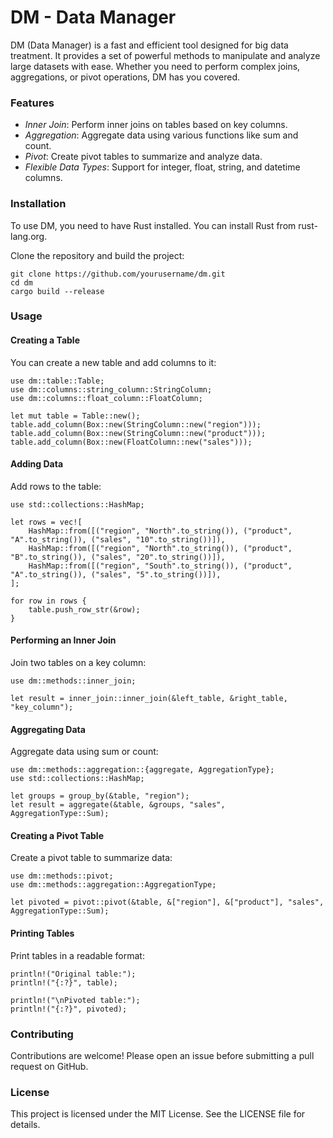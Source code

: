 # DM - Data Manager

DM (Data Manager) is a fast and efficient tool designed for big data treatment. It provides a set of powerful methods to manipulate and analyze large datasets with ease. Whether you need to perform complex joins, aggregations, or pivot operations, DM has you covered.

### Features

- *Inner Join*: Perform inner joins on tables based on key columns.
- *Aggregation*: Aggregate data using various functions like sum and count.
- *Pivot*: Create pivot tables to summarize and analyze data.
- *Flexible Data Types*: Support for integer, float, string, and datetime columns.

### Installation
To use DM, you need to have Rust installed. You can install Rust from rust-lang.org.

Clone the repository and build the project:
```
git clone https://github.com/yourusername/dm.git
cd dm
cargo build --release
```

### Usage

#### Creating a Table

You can create a new table and add columns to it:
```
use dm::table::Table;
use dm::columns::string_column::StringColumn;
use dm::columns::float_column::FloatColumn;

let mut table = Table::new();
table.add_column(Box::new(StringColumn::new("region")));
table.add_column(Box::new(StringColumn::new("product")));
table.add_column(Box::new(FloatColumn::new("sales")));
```

#### Adding Data

Add rows to the table:
```
use std::collections::HashMap;

let rows = vec![
    HashMap::from([("region", "North".to_string()), ("product", "A".to_string()), ("sales", "10".to_string())]),
    HashMap::from([("region", "North".to_string()), ("product", "B".to_string()), ("sales", "20".to_string())]),
    HashMap::from([("region", "South".to_string()), ("product", "A".to_string()), ("sales", "5".to_string())]),
];

for row in rows {
    table.push_row_str(&row);
}
```

#### Performing an Inner Join

Join two tables on a key column:
```
use dm::methods::inner_join;

let result = inner_join::inner_join(&left_table, &right_table, "key_column");
```

#### Aggregating Data

Aggregate data using sum or count:
```
use dm::methods::aggregation::{aggregate, AggregationType};
use std::collections::HashMap;

let groups = group_by(&table, "region");
let result = aggregate(&table, &groups, "sales", AggregationType::Sum);
```

#### Creating a Pivot Table
Create a pivot table to summarize data:
```
use dm::methods::pivot;
use dm::methods::aggregation::AggregationType;

let pivoted = pivot::pivot(&table, &["region"], &["product"], "sales", AggregationType::Sum);
```

#### Printing Tables
Print tables in a readable format:
```
println!("Original table:");
println!("{:?}", table);

println!("\nPivoted table:");
println!("{:?}", pivoted);
```

### Contributing
Contributions are welcome! Please open an issue before submitting a pull request on GitHub.

### License
This project is licensed under the MIT License. See the LICENSE file for details.